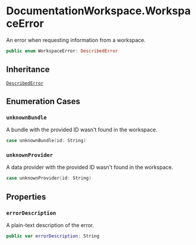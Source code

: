 # DocumentationWorkspace.WorkspaceError

An error when requesting information from a workspace.

``` swift
public enum WorkspaceError: DescribedError 
```

## Inheritance

[`DescribedError`](/DescribedError)

## Enumeration Cases

### `unknownBundle`

A bundle with the provided ID wasn't found in the workspace.

``` swift
case unknownBundle(id: String)
```

### `unknownProvider`

A data provider with the provided ID wasn't found in the workspace.

``` swift
case unknownProvider(id: String)
```

## Properties

### `errorDescription`

A plain-text description of the error.

``` swift
public var errorDescription: String 
```
